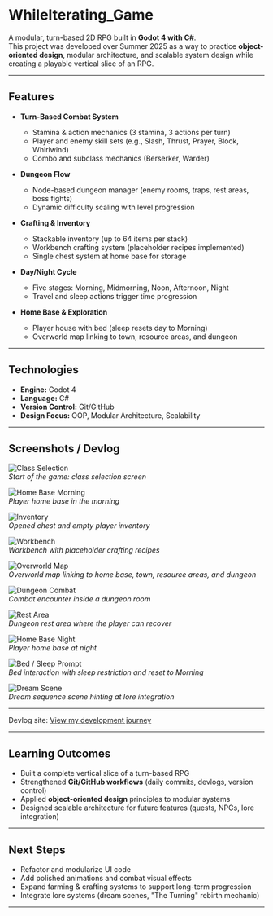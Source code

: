 # WhileIterating_Game 
A modular, turn-based 2D RPG built in **Godot 4 with C#**.  
This project was developed over Summer 2025 as a way to practice **object-oriented design**, modular architecture, and scalable system design while creating a playable vertical slice of an RPG.

---

## Features
- **Turn-Based Combat System**  
  - Stamina & action mechanics (3 stamina, 3 actions per turn)  
  - Player and enemy skill sets (e.g., Slash, Thrust, Prayer, Block, Whirlwind)  
  - Combo and subclass mechanics (Berserker, Warder)  

- **Dungeon Flow**  
  - Node-based dungeon manager (enemy rooms, traps, rest areas, boss fights)  
  - Dynamic difficulty scaling with level progression  

- **Crafting & Inventory**  
  - Stackable inventory (up to 64 items per stack)  
  - Workbench crafting system (placeholder recipes implemented)  
  - Single chest system at home base for storage  

- **Day/Night Cycle**  
  - Five stages: Morning, Midmorning, Noon, Afternoon, Night  
  - Travel and sleep actions trigger time progression  

- **Home Base & Exploration**  
  - Player house with bed (sleep resets day to Morning)  
  - Overworld map linking to town, resource areas, and dungeon  

---

## Technologies
- **Engine:** Godot 4  
- **Language:** C#  
- **Version Control:** Git/GitHub  
- **Design Focus:** OOP, Modular Architecture, Scalability  

---

## Screenshots / Devlog

![Class Selection](https://github.com/user-attachments/assets/ded89c38-c015-41ef-9c05-d4a5d3afbfbd)  
*Start of the game: class selection screen*

![Home Base Morning](https://github.com/user-attachments/assets/1eb7275d-5b55-4b72-ba87-71f0a9c17db7)  
*Player home base in the morning*

![Inventory](https://github.com/user-attachments/assets/71b91dd1-40d1-4a04-b267-cfe3614e2f3c)  
*Opened chest and empty player inventory*

![Workbench](https://github.com/user-attachments/assets/7fe6e9f8-027f-4b65-9301-1578a9b56dd2)  
*Workbench with placeholder crafting recipes*

![Overworld Map](https://github.com/user-attachments/assets/ac36d838-07b4-4aec-a174-6927f3dab0b4)  
*Overworld map linking to home base, town, resource areas, and dungeon*

![Dungeon Combat](https://github.com/user-attachments/assets/41b6ecf2-65a8-4203-ac81-eb8b9085e7e1)  
*Combat encounter inside a dungeon room*

![Rest Area](https://github.com/user-attachments/assets/23329c25-52c4-4ec9-bfa6-1d53f2ae5004)  
*Dungeon rest area where the player can recover*

![Home Base Night](https://github.com/user-attachments/assets/e4feb1ff-5619-40d5-8f31-edc83d5d1752)  
*Player home base at night*

![Bed / Sleep Prompt](https://github.com/user-attachments/assets/d2f29852-1689-4aa8-84e8-b37be040b1cb)  
*Bed interaction with sleep restriction and reset to Morning*

![Dream Scene](https://github.com/user-attachments/assets/5ad6777a-786b-463f-b641-a9b825995270)  
*Dream sequence scene hinting at lore integration*

---

Devlog site: [View my development journey](https://github.com/Brhando/devlog-site)

---

## Learning Outcomes
- Built a complete vertical slice of a turn-based RPG  
- Strengthened **Git/GitHub workflows** (daily commits, devlogs, version control)  
- Applied **object-oriented design** principles to modular systems  
- Designed scalable architecture for future features (quests, NPCs, lore integration)  

---

## Next Steps
- Refactor and modularize UI code  
- Add polished animations and combat visual effects  
- Expand farming & crafting systems to support long-term progression  
- Integrate lore systems (dream scenes, "The Turning" rebirth mechanic)  

---

